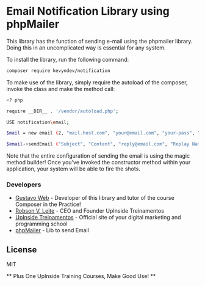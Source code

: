 # Email Notification Library using phpMailer

This library has the function of sending e-mail using the phpmailer library. Doing this in an uncomplicated way is essential for any system.

To install the library, run the following command:

```sh
composer require kevyndev/notification
```

To make use of the library, simply require the autoload of the composer, invoke the class and make the method call:

```sh
<? php

require __DIR__ . '/vendor/autoload.php';

USE notification\email;

$mail = new email (2, "mail.host.com", "your@email.com", "your-pass", "smtp secure (tls / ssl)", "port (587)", "from@email.com", "From Name");

$email->sendEmail ("Subject", "Content", "reply@email.com", "Replay Name", "address@email.com", "Address Name");
```

Note that the entire configuration of sending the email is using the magic method builder! Once you've invoked the constructor method within your application, your system will be able to fire the shots.

### Developers
* [Gustavo Web] - Developer of this library and tutor of the course Composer in the Practice!
* [Robson V. Leite] - CEO and Founder UpInside Treinamentos
* [UpInside Treinamentos] - Official site of your digital marketing and programming school
* [phpMailer] - Lib to send Email

License
----

MIT

** Plus One UpInside Training Courses, Make Good Use! **

[Gustavo Web]: <mailto: gustavo@upinside.com.br>
[Robson V. Leite]: <mailto: robson@upinside.com.br>
[UpInside Treinamentos]: <https://www.upinside.com.br>
[phpMailer]: <https://github.com/PHPMailer/PHPMailer>
